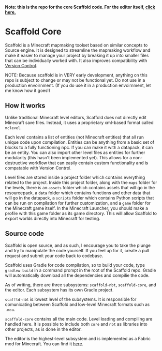 **Note: this is the repo for the core Scaffold code. For the editor itself, [click here.](https://github.com/Sam54123/scaffold-editor-mc)**

# Scaffold Core
Scaffold is a Minecraft mapmaking toolset based on similar concepts to Source engine. It is designed to streamline the mapmaking workflow and make it easier to manage your project by breaking it up into smaller files that can be individually worked with. It also improves compatibility with [Version Control](https://git-scm.com/book/en/v2/Getting-Started-About-Version-Control).

NOTE: Because scaffold is in VERY early development, anything on this repo is subject to change or may not be functional yet. Do not use in a production envoirnment. (If you do use it in a production envoirnment, let me know how it goes!)

## How it works
Unlike traditional Minecraft level editors, Scaffold does not directly edit Minecraft save files. Instead, it uses a proprietary xml-based format called `mclevel`.

Each level contains a list of entities (not Minecraft entities) that all run unique code upon compilation. Entities can be anything from a basic set of blocks to a fully functioning npc. If you can make it with a datapack, it can be an entity. You can also import other level files as entities for further modularity (this hasn't been implemented yet). This allows for a non-destructive workflow that can easily contain custom functionality and is compatable with Version Control.

Level files are stored inside a project folder which contains everything related to the project. Inside this project folder, along with the `maps` folder for the levels, there is an `assets` folder which contains assets that will go in the resourcepack, a `data` folder which contains functions and other data that will go in the datapack, a `scripts` folder which contains Python scripts that can be run on compilation for further customization, and a `game` folder for the Minecraft game itself. In the Minecraft Launcher, you should make a profile with this game folder as its game directory. This will allow Scaffold to export worlds directly into Minecraft for testing.

## Source code
Scaffold is open source, and as such, I encourage you to take the plunge and try to manipulate the code yourself. If you feel up for it, create a pull request and submit your code back to codebase.

Scaffold uses Gradle for code compilation, so to build your code, type `gradlew build` in a command prompt in the root of the Scaffold repo. Gradle will automatically download all the dependencies and compilie the code.

As of writing, there are three subsystems: `scaffold-nbt`, `scaffold-core`, and the editor. Each subsystem has its own Gradle project.

`scaffld-nbt` is lowest level of the subsystems. It is responsible for comunicating between Scaffold and low-level Minecraft formats such as `.mca`.

`scaffold-core` contains all the main code. Level loading and compiling are handled here. It is possible to include both `core` and `nbt` as libraries into other projects, as is done in the editor.

The editor is the highest-level subsystem and is implemented as a Fabric mod for Minecraft. You can find it [here](https://github.com/Sam54123/scaffold-editor-mc).
